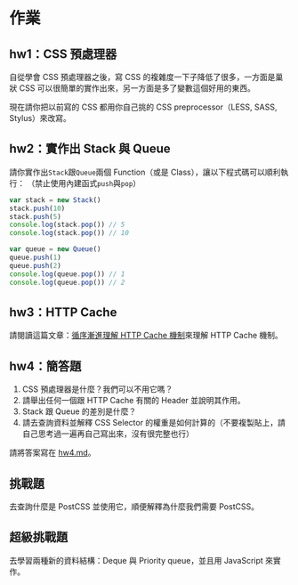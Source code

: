 # 作業

## hw1：CSS 預處理器

自從學會 CSS 預處理器之後，寫 CSS 的複雜度一下子降低了很多，一方面是巢狀 CSS 可以很簡單的實作出來，另一方面是多了變數這個好用的東西。

現在請你把以前寫的 CSS 都用你自己挑的 CSS preprocessor（LESS, SASS, Stylus）來改寫。

## hw2：實作出 Stack 與 Queue

請你實作出`Stack`跟`Queue`兩個 Function（或是 Class），讓以下程式碼可以順利執行：
（禁止使用內建函式`push`與`pop`）

``` js
var stack = new Stack()
stack.push(10)
stack.push(5)
console.log(stack.pop()) // 5
console.log(stack.pop()) // 10

var queue = new Queue()
queue.push(1)
queue.push(2)
console.log(queue.pop()) // 1
console.log(queue.pop()) // 2
```

## hw3：HTTP Cache

請閱讀這篇文章：[循序漸進理解 HTTP Cache 機制](https://blog.techbridge.cc/2017/06/17/cache-introduction/)來理解 HTTP Cache 機制。

## hw4：簡答題

1. CSS 預處理器是什麼？我們可以不用它嗎？
2. 請舉出任何一個跟 HTTP Cache 有關的 Header 並說明其作用。
3. Stack 跟 Queue 的差別是什麼？
4. 請去查詢資料並解釋 CSS Selector 的權重是如何計算的（不要複製貼上，請自己思考過一遍再自己寫出來，沒有很完整也行）

請將答案寫在 [hw4.md](hw4.md)。

## 挑戰題

去查詢什麼是 PostCSS 並使用它，順便解釋為什麼我們需要 PostCSS。

## 超級挑戰題

去學習兩種新的資料結構：Deque 與 Priority queue，並且用 JavaScript 來實作。
